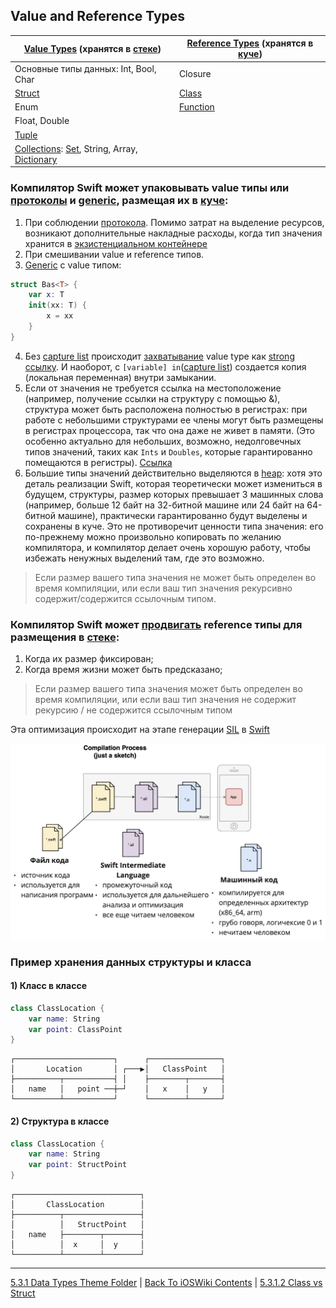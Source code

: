 ## Value and Reference Types

|[Value Types](/5%20Swift/5.3%20DataRepresentations/5.3.1%20DataTypes/5.3.1.4%20ValueTypes/) (хранятся в [стеке](/3%20Memory%20and%20Concurrency/3.1%20Memory/3.1.2%20RandomAccessMemory/3.1.2.2%20Stack.md)) | [Reference Types](/5%20Swift/5.3%20DataRepresentations/5.3.1%20DataTypes/5.3.1.3%20ReferenceTypes/) (хранятся в [куче](/3%20Memory%20and%20Concurrency/3.1%20Memory/3.1.2%20RandomAccessMemory/3.1.2.3%20Heap.md))|
|------------|------------|
| Основные типы данных: Int, Bool, Char | Closure |
| [Struct](/5%20Swift/5.3%20DataRepresentations/5.3.1%20DataTypes/5.3.1.4%20ValueTypes/Struct.md) | [Class](/5%20Swift/5.3%20DataRepresentations/5.3.1%20DataTypes/5.3.1.3%20ReferenceTypes/Class/Class.md)|
| Enum | [Function](/2%20ComputerScience/2.2%20Languages/2.2.2%20Paradigm/2.2.2.1%20Declarative/2.2.2.1.1%20FunctionalProgramming(FP).md) |
| Float, Double | |
| [Tuple](/5%20Swift/5.3%20DataRepresentations/5.3.1%20DataTypes/5.3.1.4%20ValueTypes/CollectionsAndTuple/Tuple.md) | |
| [Collections](/5%20Swift/5.3%20DataRepresentations/5.3.1%20DataTypes/5.3.1.4%20ValueTypes/CollectionsAndTuple/Collections.md): [Set](/5%20Swift/5.3%20DataRepresentations/5.2.1%20DataTypes/5.2.1.4%20ValueTypes/CollectionsAndTuple/AssociatedArray.md), String, Array, [Dictionary](/5%20Swift/5.3%20DataRepresentations/5.2.1%20DataTypes/5.2.1.4%20ValueTypes/CollectionsAndTuple/AssociatedArray.md) | |

### Компилятор Swift может упаковывать **value типы** или [протоколы](/5%20Swift/5.4%20Protocol/5.4.1%20Protocol.md) и [generic](/5%20Swift/5.5%20AbstractMechanism/5.5.1%20Generics.md), размещая их в [куче](/3%20Memory%20and%20Concurrency/3.1%20Memory/3.1.2%20RandomAccessMemory/3.1.2.3%20Heap.md):

1) При соблюдении [протокола](/5%20Swift/5.4%20Protocol/5.4.1%20Protocol.md). Помимо затрат на выделение ресурсов, возникают дополнительные накладные расходы, когда тип значения хранится в [экзистенциальном контейнере](/5%20Swift/5.5%20AbstractMechanism/5.5.3%20ExistentialTypes.md)
2) При смешивании value и reference типов.
3) [Generic](/5%20Swift/5.5%20AbstractMechanism/5.5.1%20Generics.md) с value типом:

```swift
struct Bas<T> {
    var x: T
    init(xx: T) {  
        x = xx
    }
}
```

4) Без [capture list](/3%20Memory%20and%20Concurrency/3.1%20Memory/3.1.3%20ReferenceCounting/3.1.3.1%20RefCountIniOS/3.1.3.1.4%20CaptureList/) происходит [захватывание](https://shantaram-kokate-swift.medium.com/capture-list-in-swift-a7d7d1328c84) value type как [strong ссылку](/3%20Memory%20and%20Concurrency/3.1%20Memory/3.1.3%20ReferenceCounting/3.1.3.1%20RefCountIniOS/3.1.3.1.4%20CaptureList/3.1.3.1.4.2%20Strong.md). И наоборот, с `[variable] in`([capture list](/3%20Memory%20and%20Concurrency/3.1%20Memory/3.1.3%20ReferenceCounting/3.1.3.1%20RefCountIniOS/3.1.3.1.4%20CaptureList/)) создается копия (локальная переменная) внутри замыкании.
5) Если от значения не требуется ссылка на местоположение (например, получение ссылки на структуру с помощью &), структура может быть расположена полностью в регистрах: при работе с небольшими структурами ее члены могут быть размещены в регистрах процессора, так что она даже не живет в памяти. (Это особенно актуально для небольших, возможно, недолговечных типов значений, таких как `Ints` и `Doubles`, которые гарантированно помещаются в регистры). [Ссылка](https://stackoverflow.com/questions/71071416/stack-and-heap-misunderstanding-in-swift)
6) Большие типы значений действительно выделяются в [heap](/3%20Memory%20and%20Concurrency/3.1%20Memory/3.1.2%20RandomAccessMemory/3.1.2.3%20Heap.md): хотя это деталь реализации Swift, которая теоретически может измениться в будущем, структуры, размер которых превышает 3 машинных слова (например, больше 12 байт на 32-битной машине или 24 байт на 64-битной машине), практически гарантированно будут выделены и сохранены в куче. Это не противоречит ценности типа значения: его по-прежнему можно произвольно копировать по желанию компилятора, и компилятор делает очень хорошую работу, чтобы избежать ненужных выделений там, где это возможно.

> Если размер вашего типа значения не может быть определен во время компиляции, или если ваш тип значения рекурсивно содержит/содержится ссылочным типом.

### Компилятор Swift может [продвигать](https://github.com/apple/swift/blob/62ccf81f7748e3e2c8626354d1ecb3adbd26b063/lib/SILOptimizer/Transforms/StackPromotion.cpp) **reference типы** для размещения в [стеке](//3%20Memory%20and%20Concurrency/3.1%20Memory/3.1.2%20RandomAccessMemory/3.1.2.2%20Stack.md):

1) Когда их размер фиксирован;
2) Когда время жизни может быть предсказано;

> Если размер вашего типа значения может быть определен во время компиляции, или если ваш тип значения не содержит рекурсию / не содержится ссылочным типом

Эта оптимизация происходит на этапе генерации [SIL](https://github.com/apple/swift/blob/main/docs/SIL.rst) в [Swift](/5%20Swift/5.1%20Swift.md)

![TypesOfFiles](https://github.com/eldaroid/pictures/blob/master/iOSWiki/ComputerScience/TypesOfFiles.jpg?raw=true)


### Пример хранения данных структуры и класса

#### 1) Класс в классе

```swift
class ClassLocation {
    var name: String
    var point: ClassPoint
}
```

    ┌──────────────────────┐      ┌────────────────┐
    │       Location       │ ┌───▶│   ClassPoint   │
    ├──────────┬───────────┤ │    ├────────┬───────┤
    │   name   │   point ──┼─┘    │   x    │   y   │
    └──────────┴───────────┘      └────────┴───────┘

#### 2) Структура в классе 

```swift
class ClassLocation {
    var name: String
    var point: StructPoint
}
```

    ┌────────────────────────────┐
    │       ClassLocation        │
    ├──────────┬─────────────────┤
    │          │   StructPoint   │
    │   name   ├────────┬────────┤
    │          │  x     │  y     │
    └──────────┴────────┴────────┘

---

[5.3.1 Data Types Theme Folder](../5.3.1%20DataTypes/) | [Back To iOSWiki Contents](https://github.com/eldaroid/iOSWiki) | [5.3.1.2 Class vs Struct](./5.3.1.2%20ClassvsStruct.md)
